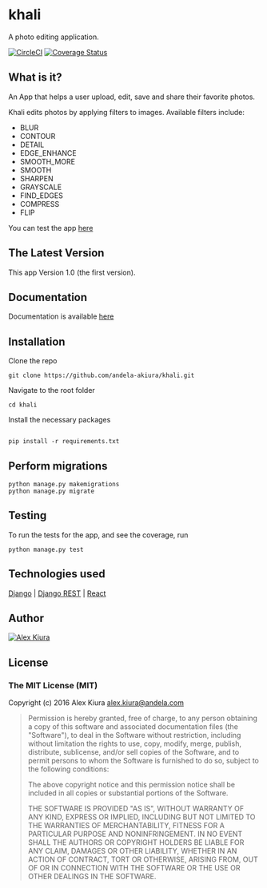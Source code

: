 # khali
A photo editing application.

[![CircleCI](https://circleci.com/gh/andela-akiura/khali.svg?style=svg)](https://circleci.com/gh/andela-akiura/khali)
[![Coverage Status](https://coveralls.io/repos/github/andela-akiura/khali/badge.svg?branch=feature-review)](https://coveralls.io/github/andela-akiura/khali?branch=feature-review)

## What is it?

An App that helps a user upload, edit, save and share their favorite photos.

Khali edits photos by applying filters to images. Available filters include:

* BLUR
* CONTOUR
* DETAIL
* EDGE_ENHANCE
* SMOOTH_MORE
* SMOOTH
* SHARPEN
* GRAYSCALE
* FIND_EDGES
* COMPRESS
* FLIP

You can test the app [here](http://khali.herokuapp.com)
## The Latest Version
This app Version 1.0 (the first version).

## Documentation
Documentation is available [here](http://khali..herokuapp.com/docs/)

## Installation
Clone the repo
```
git clone https://github.com/andela-akiura/khali.git
```

Navigate to the root folder
```
cd khali
```
Install the necessary packages
```

pip install -r requirements.txt
```


## Perform migrations
```
python manage.py makemigrations
python manage.py migrate
```

## Testing
To run the tests for the app, and see the coverage, run
```
python manage.py test
```


## Technologies used
[Django](https://www.djangoproject.com/) |
[Django REST](http://www.django-rest-framework.org/) |
[React](https://facebook.github.io/react/)


## Author
[![Alex Kiura](http://0.gravatar.com/avatar/ea50741579447e4a8dcd743e10c25fd7?s=144)](https://github.com/andela-akiura)


## License

### The MIT License (MIT)

Copyright (c) 2016 Alex Kiura <alex.kiura@andela.com>

> Permission is hereby granted, free of charge, to any person obtaining a copy
> of this software and associated documentation files (the "Software"), to deal
> in the Software without restriction, including without limitation the rights
> to use, copy, modify, merge, publish, distribute, sublicense, and/or sell
> copies of the Software, and to permit persons to whom the Software is
> furnished to do so, subject to the following conditions:
>
> The above copyright notice and this permission notice shall be included in
> all copies or substantial portions of the Software.
>
> THE SOFTWARE IS PROVIDED "AS IS", WITHOUT WARRANTY OF ANY KIND, EXPRESS OR
> IMPLIED, INCLUDING BUT NOT LIMITED TO THE WARRANTIES OF MERCHANTABILITY,
> FITNESS FOR A PARTICULAR PURPOSE AND NONINFRINGEMENT. IN NO EVENT SHALL THE
> AUTHORS OR COPYRIGHT HOLDERS BE LIABLE FOR ANY CLAIM, DAMAGES OR OTHER
> LIABILITY, WHETHER IN AN ACTION OF CONTRACT, TORT OR OTHERWISE, ARISING FROM,
> OUT OF OR IN CONNECTION WITH THE SOFTWARE OR THE USE OR OTHER DEALINGS IN
> THE SOFTWARE.
